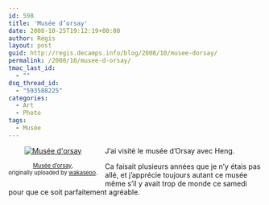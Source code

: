 ```yaml
---
id: 598
title: 'Musée d’orsay'
date: 2008-10-25T19:12:19+00:00
author: Régis
layout: post
guid: http://regis.decamps.info/blog/2008/10/musee-dorsay/
permalink: /2008/10/musee-d-orsay/
tmac_last_id:
  - ""
dsq_thread_id:
  - "593588225"
categories:
  - Art
  - Photo
tags:
  - Musée
---
```

<div style="float: left; text-align: center; margin-right: 15px; margin-bottom: 15px;">
  <a href="http://www.flickr.com/photos/wakaseoo/2973403591/" title="photo sharing"><img src="http://farm4.static.flickr.com/3232/2973403591_ec23a24a29_t.jpg" alt="Musée d'orsay" /></a><br /> <span style="font-size: 0.8em; margin-top: 0px;"><br /> <a href="http://www.flickr.com/photos/wakaseoo/2973403591/">Musée d’orsay</a>,<br /> originally uploaded by <a href="http://www.flickr.com/people/wakaseoo/">wakaseoo</a>.<br /> </span>
</div>

J’ai visité le musée d’Orsay avec Heng.
  
Ca faisait plusieurs années que je n’y étais pas allé, et j’apprécie toujours autant ce musée même s’il y avait trop de monde ce samedi pour que ce soit parfaitement agréable.
  
<br clear="all" />
